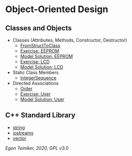 # Object-Oriented Design

## Classes and Objects
* Classes (Attributes, Methods, Constructor, Destructor)
  * [FromStructToClass](https://github.com/teiniker/teiniker-lectures-embeddedcomputing/tree/master/oo-design/FromStructToClass)
  * [Exercise: EEPROM](https://github.com/teiniker/teiniker-lectures-embeddedcomputing/tree/master/oo-design/EEPROM-Exercise)
  * [Model Solution: EEPROM](https://github.com/teiniker/teiniker-lectures-embeddedcomputing/tree/master/oo-design/EEPROM)
  * [Exercise: LCD](https://github.com/teiniker/teiniker-lectures-embeddedcomputing/tree/master/oo-design/LCD-Exercise)
  * [Model Solution: LCD](https://github.com/teiniker/teiniker-lectures-embeddedcomputing/tree/master/oo-design/LCD)
* Static Class Members
  * [IntegerSequence](https://github.com/teiniker/teiniker-lectures-embeddedcomputing/tree/master/oo-design/IntegerSequence)  
* Directed Associations
  * [Order](https://github.com/teiniker/teiniker-lectures-embeddedcomputing/tree/master/oo-design/Order-Exercise) 
  * [Exercise: User](https://github.com/teiniker/teiniker-lectures-embeddedcomputing/tree/master/oo-design/User-Exercise)
  * [Model Solution: User](https://github.com/teiniker/teiniker-lectures-embeddedcomputing/tree/master/oo-design/User)

## C++ Standard Library
* [string](https://github.com/teiniker/teiniker-lectures-embeddedcomputing/tree/master/oo-design/STL/string)
* [iostreams](https://github.com/teiniker/teiniker-lectures-embeddedcomputing/tree/master/oo-design/STL/stream)
* [vector](https://github.com/teiniker/teiniker-lectures-embeddedcomputing/tree/master/oo-design/STL/vector)

*Egon Teiniker, 2020, GPL v3.0*
